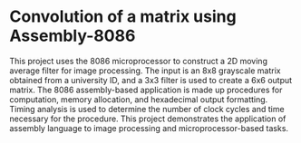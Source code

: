 # Convolution of a matrix using Assembly-8086
This project uses the 8086 microprocessor to construct a 2D moving average filter for image processing. The input is an 8x8 grayscale matrix obtained from a university ID, and a 3x3 filter is used to create a 6x6 output matrix. The 8086 assembly-based application is made up procedures for computation, memory allocation, and hexadecimal output formatting. Timing analysis is used to determine the number of clock cycles and time  necessary for the procedure. This project demonstrates the application of assembly language to image processing and microprocessor-based tasks.
